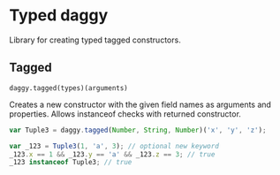 # Typed daggy

Library for creating typed tagged constructors.

## Tagged

`daggy.tagged(types)(arguments)`

Creates a new constructor with the given field names as arguments and properties. Allows instanceof checks with returned constructor.

```javascript
var Tuple3 = daggy.tagged(Number, String, Number)('x', 'y', 'z');

var _123 = Tuple3(1, 'a', 3); // optional new keyword
_123.x == 1 && _123.y == 'a' && _123.z == 3; // true
_123 instanceof Tuple3; // true
```